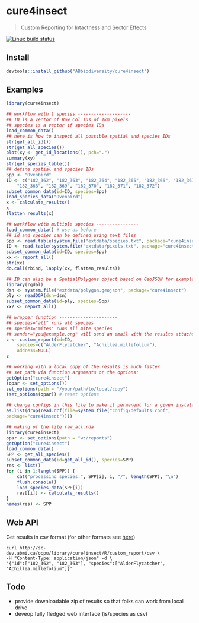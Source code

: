# cure4insect

> Custom Reporting for Intactness and Sector Effects

[![Linux build status](https://travis-ci.org/ABbiodiversity/cure4insect.svg?branch=master)](https://travis-ci.org/ABbiodiversity/cure4insect)

## Install

```R
devtools::install_github("ABbiodiversity/cure4insect")
```

## Examples

```R
library(cure4insect)

## workflow with 1 species --------------------
## ID is a vector of Row_Col IDs of 1km pixels
## species is a vector if species IDs
load_common_data()
## here is how to inspect all possible spatial and species IDs
str(get_all_id())
str(get_all_species())
plot(xy <- get_id_locations(), pch=".")
summary(xy)
str(get_species_table())
## define spatial and species IDs
Spp <- "Ovenbird"
ID <- c("182_362", "182_363", "182_364", "182_365", "182_366", "182_367",
    "182_368", "182_369", "182_370", "182_371", "182_372")
subset_common_data(id=ID, species=Spp)
load_species_data("Ovenbird")
x <- calculate_results()
x
flatten_results(x)

## workflow with multiple species ----------------
load_common_data() # use as before
## id and species can be defined using text files
Spp <- read.table(system.file("extdata/species.txt", package="cure4insect"))
ID <- read.table(system.file("extdata/pixels.txt", package="cure4insect"))
subset_common_data(id=ID, species=Spp)
xx <- report_all()
str(xx)
do.call(rbind, lapply(xx, flatten_results))

## ID can also be a SpatialPolygons object based on GeoJSON for example
library(rgdal)
dsn <- system.file("extdata/polygon.geojson", package="cure4insect")
ply <- readOGR(dsn=dsn)
subset_common_data(id=ply, species=Spp)
xx2 <- report_all()

## wrapper function ----------------------
## species="all" runs all species
## species="mites" runs all mite species
## sender="you@example.org" will send an email with the results attached
z <- custom_report(id=ID,
    species=c("AlderFlycatcher", "Achillea.millefolium"),
    address=NULL)
z

## working with a local copy of the results is much faster
## set path via function arguments or the options:
getOption("cure4insect")
(opar <- set_options())
set_options(path = "/your/path/to/local/copy")
(set_options(opar)) # reset options

## change configs in this file to make it permanent for a given installation
as.list(drop(read.dcf(file=system.file("config/defaults.conf",
package="cure4insect"))))

## making of the file raw_all.rda
library(cure4insect)
opar <- set_options(path = "w:/reports")
getOption("cure4insect")
load_common_data()
SPP <- get_all_species()
subset_common_data(id=get_all_id(), species=SPP)
res <- list()
for (i in 1:length(SPP)) {
    cat("processing species:", SPP[i], i, "/", length(SPP), "\n")
    flush.console()
    load_species_data(SPP[i])
    res[[i]] <- calculate_results()
}
names(res) <- SPP
```

## Web API

Get results in csv format (for other formats see [here](https://www.opencpu.org/api.html#api-formats))

```shell
curl http://sc-dev.abmi.ca/ocpu/library/cure4insect/R/custom_report/csv \
-H "Content-Type: application/json" -d \
'{"id":["182_362", "182_363"], "species":["AlderFlycatcher", "Achillea.millefolium"]}'
```

## Todo

* provide downloadable zip of results so that folks can work from local drive
* deveop fully fledged web interface (is/species as csv)




